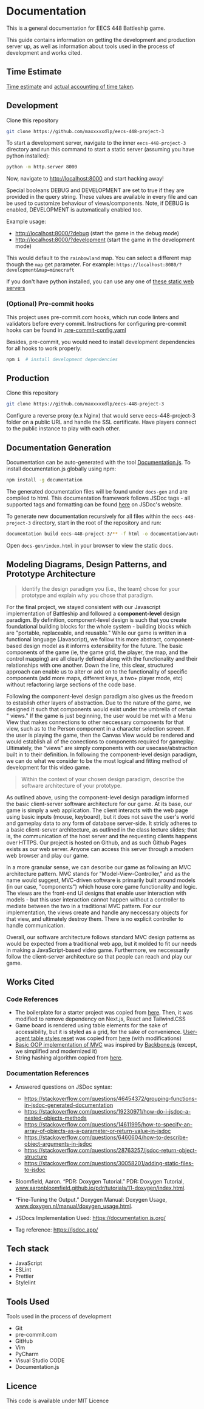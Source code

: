 # Documentation

This is a general documentation for EECS 448 Battleship game.

This guide contains information on getting the development and production server
up, as well as information about tools used in the process of development and
works cited.

## Time Estimate

[Time estimate](time-estimate.md) and
[actual accounting of time taken](time-accounting.md).

## Development

Clone this repository

```zsh
git clone https://github.com/maxxxxxdlp/eecs-448-project-3
```

To start a development server, navigate to the inner `eecs-448-project-3`
directory and run this command to start a static server (assuming you have
python installed):

```zsh
python -m http.server 8000
```

Now, navigate to [http://localhost:8000](http://localhost:8000) and start
hacking away!

Special booleans DEBUG and DEVELOPMENT are set to true if they are provided in
the query string. These values are available in every file and can be used to
customize behaviour of views/components. Note, if DEBUG is enabled, DEVELOPMENT
is automatically enabled too.

Example usage:

- [http://localhost:8000/?debug](http://localhost:8000/?debug) (start the game
  in the debug mode)
- [http://localhost:8000/?development](http://localhost:8000/?development)
  (start the game in the development mode)

This would default to the `rainbowland` map. You can select a different map
though the `map` get parameter. For example:
`https://localhost:8080/?development&map=minecraft`

If you don't have python installed, you can use any one of
[these static web servers](https://gist.github.com/willurd/5720255)

### (Optional) Pre-commit hooks

This project uses pre-commit.com hooks, which run code linters and validators
before every commit. Instructions for configuring pre-commit hooks can be found
in [.pre-commit-config.yaml](../.pre-commit-config.yaml)

Besides, pre-commit, you would need to install development dependencies for all
hooks to work properly:

```zsh
npm i  # install development dependencies
```

## Production

Clone this repository

```zsh
git clone https://github.com/maxxxxxdlp/eecs-448-project-3
```

Configure a reverse proxy (e.x Nginx) that would serve eecs-448-project-3 folder
on a public URL and handle the SSL certificate. Have players connect to the
public instance to play with each other.

## Documentation Generation

Documentation can be auto-generated with the tool
[Documentation.js](https://documentation.js.org/). To install documentation.js
globally using npm:

```zsh
npm install -g documentation
```

The generated documentation files will be found under `docs-gen` and are
compiled to html. This documentation framework follows JSDoc tags - all
supported tags and formatting can be found [here](https://jsdoc.app/) on JSDoc's
website.

To generate new documentation recursively for all files within the
`eecs-448-project-3` directory, start in the root of the repository and run:

```zsh
documentation build eecs-448-project-3/** -f html -o documentation/auto-docs-gen
```

Open `docs-gen/index.html` in your browser to view the static docs.

## Modeling Diagrams, Design Patterns, and Prototype Architecture

> Identify the design paradigm you (i.e., the team) chose for your prototype and
> explain why you chose that paradigm.

For the final project, we stayed consistent with our Javascript implementation
of Battleship and followed a **component-level** design paradigm. By definition,
component-level design is such that you create foundational building blocks for
the whole system - building blocks which are "portable, replaceable, and
reusable." While our game is written in a functional language (Javascript), we
follow this more abstract, component-based design model as it informs
extensibility for the future. The basic components of the game (ie, the game
grid, the player, the map, and the control mapping) are all clearly defined
along with the functionality and their relationships with one another. Down the
line, this clear, structured approach can enable us to alter or add on to the
functionality of specific components (add more maps, different keys, a two+
player mode, etc) without refactoring large sections of the code base.

Following the component-level design paradigm also gives us the freedom to
establish other layers of abstraction. Due to the nature of the game, we
designed it such that components would exist under the umbrella of certain "
views." If the game is just beginning, the user would be met with a Menu View
that makes connections to other neccessary components for that view, such as to
the Person component in a character selection screen. If the user is playing the
game, then the Canvas View would be rendered and would establish all of the
conections to components required for gameplay. Ultimately, the "views" are
simply components with our usecase/abstraction built in to their definition. In
following the component-level design paradigm, we can do what we consider to be
the most logical and fitting method of development for this video game.

> Within the context of your chosen design paradigm, describe the software
> architecture of your prototype.

As outlined above, using the component-level design paradigm informed the basic
client-server software architecture for our game. At its base, our game is
simply a web application. The client interacts with the web page using basic
inputs (mouse, keyboard), but it does not save the user's world and gameplay
data to any form of database server-side. It stricly adheres to a basic
client-server architecture, as outlined in the class lecture slides; that is,
the communication of the host server and the requesting clients happens over
HTTPS. Our project is hosted on Github, and as such Github Pages exists as our
web server. Anyone can access this server through a modern web browser and play
our game.

In a more granular sense, we can describe our game as following an MVC
architecture pattern. MVC stands for "Model-View-Controller," and as the name
would suggest, MVC-driven software is primarily built around models (in our
case, "components") which house core game functionality and logic. The views are
the front-end UI designs that enable user interaction with models - but this
user interaction cannot happen without a controller to mediate between the two
in a traditional MVC pattern. For our implementation, the views create and
handle any neccessary objects for that view, and ultimately destroy them. There
is no explicit controller to handle communication.

Overall, our software architecture follows standard MVC design patterns as would
be expected from a traditional web app, but it molded to fit our needs in making
a JavaScript-based video game. Furthermore, we neccessarily follow the
client-server architecture so that people can reach and play our game.

## Works Cited

### Code References

- The boilerplate for a starter project was copied from
  [here](https://github.com/maxxxxxdlp/max.patii.uk). Then, it was modified to
  remove dependency on Next.js, React and Tailwind.CSS
- Game board is rendered using table elements for the sake of accessibility, but
  it is styled as a grid, for the sake of convenience.
  [User-agent table styles reset](https://github.com/maxxxxxdlp/eecs-448-battleship/blob/main/eecs-448-battleship/components/Board/styles.css#L12)
  was copied from [here](https://stackoverflow.com/a/27851231/8584605) (with
  modifications)
- [Basic OOP implementation of MVC](https://github.com/maxxxxxdlp/eecs-448-battleship/blob/1c3ab08b1ac0621307e7af35c2ad064e9491836a/eecs-448-battleship/lib/js/view.js#L11)
  was inspired by [Backbone.js](https://backbonejs.org/) (except, we simplified
  and modernized it)
- String hashing algorithm copied from
  [here](https://stackoverflow.com/a/43383990/8584605).

### Documentation References

- Answered questions on JSDoc syntax:

  - https://stackoverflow.com/questions/46454372/grouping-functions-in-jsdoc-generated-documentation
  - https://stackoverflow.com/questions/19230971/how-do-i-jsdoc-a-nested-objects-methods
  - https://stackoverflow.com/questions/14611995/how-to-specify-an-array-of-objects-as-a-parameter-or-return-value-in-jsdoc
  - https://stackoverflow.com/questions/6460604/how-to-describe-object-arguments-in-jsdoc
  - https://stackoverflow.com/questions/28763257/jsdoc-return-object-structure
  - https://stackoverflow.com/questions/30058201/adding-static-files-to-jsdoc

- Bloomfield, Aaron. “PDR: Doxygen Tutorial.” PDR: Doxygen Tutorial,
  www.aaronbloomfield.github.io/pdr/tutorials/11-doxygen/index.html.
- “Fine-Tuning the Output.” Doxygen Manual: Doxygen Usage,
  www.doxygen.nl/manual/doxygen_usage.html.

- JSDocs Implementation Used: https://documentation.js.org/

- Tag reference: https://jsdoc.app/

## Tech stack

- JavaScript
- ESLint
- Prettier
- Stylelint

## Tools Used

Tools used in the process of development

- Git
- pre-commit.com
- GitHub
- Vim
- PyCharm
- Visual Studio CODE
- Documentation.js

## Licence

This code is available under MIT Licence
